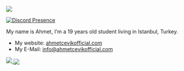 <!-- STARTED:: Profile Views Area -->
<img src="https://komarev.com/ghpvc/?username=ahmetceviik&label=Profile%20views&color=0e75b6&style=flat">
<!-- END:: Profile Views Area -->

<!-- STARTED:: Discord Area -->
[![Discord Presence](https://lanyard-profile-readme.vercel.app/api/742048552364146708)](https://discord.com/users/742048552364146708)
<!-- END:: Discord Area -->

<!-- STARTED:: About Me Area -->
My name is Ahmet, I'm a 19 years old student living in Istanbul, Turkey.

- My website: [ahmetcevikofficial.com](https://ahmetcevikofficial.com)
- My E-Mail: [info@ahmetcevikofficial.com](mailto:info@ahmetcevikofficial.com)
<!-- END:: About Me Area -->

<!-- STARTED:: Github Status Area -->
<a href="https://github.com/ahmetceviik" alt="ahmetceviik github status">
    <img src="https://github-readme-stats.vercel.app/api?username=ahmetceviik&count_private=true&hide_border=true&show_icons=true&include_all_commits=true&bg_color=0d1117&title_color=218ee6&text_color=FFFFFF&icon_color=218ee6">
    <img align="center" src="https://github-readme-stats.vercel.app/api/top-langs/?username=ahmetceviik&layout=compact&theme=nord&hide_border=true&bg_color=0d1117&border_radius=6&title_color=218ee6" />
</a>
<!-- END:: Github Status Area -->

